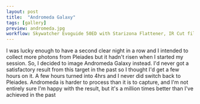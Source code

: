 ```yaml
---
layout: post
title:  "Andromeda Galaxy"
tags: [gallery]
preview: andromeda.jpg
workflow: Skywatcher Evoguide 50ED with Starizona Flattener, IR Cut filter, Risingcam IMX585, guided ~4hr 2mins of data
---
```

I was lucky enough to have a second clear night in a row and I intended to collect more photons from Pleiades but it hadn't risen when I started my session. So, I decided to image Andromeda Galaxy instead. I'd never got a satisfactory result from this target in the past so I thought I'd get a few hours on it. A few hours turned into 4hrs and I never did switch back to Pleiades. Andromeda is harder to process than it is to capture, and I'm not entirely sure I'm happy with the result, but it's a million times better than I've achieved in the past

